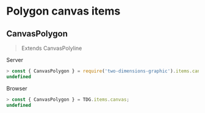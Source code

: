 # Polygon canvas items



## CanvasPolygon

> Extends CanvasPolyline

Server
```javascript
> const { CanvasPolygon } = require('two-dimensions-graphic').items.canvas;
undefined
```

Browser
```javascript
> const { CanvasPolygon } = TDG.items.canvas;
undefined
```
